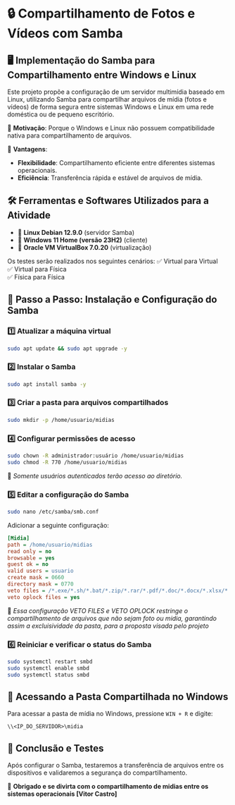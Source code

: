# 🔒 Compartilhamento de Fotos e Vídeos com Samba

## 🖥️ Implementação do Samba para Compartilhamento entre Windows e Linux

Este projeto propõe a configuração de um servidor multimídia baseado em Linux, utilizando Samba para compartilhar arquivos de mídia (fotos e vídeos) de forma segura entre sistemas Windows e Linux em uma rede doméstica ou de pequeno escritório. 

🔹 **Motivação**: Porque o Windows e Linux não possuem compatibilidade nativa para compartilhamento de arquivos. 

🔹 **Vantagens**:

- **Flexibilidade**: Compartilhamento eficiente entre diferentes sistemas operacionais.
- **Eficiência**: Transferência rápida e estável de arquivos de mídia.

## 🛠️ Ferramentas e Softwares Utilizados para a Atividade

- 🔹 **Linux Debian 12.9.0** (servidor Samba)
- 🔹 **Windows 11 Home (versão 23H2)** (cliente)
- 🔹 **Oracle VM VirtualBox 7.0.20** (virtualização)

Os testes serão realizados nos seguintes cenários:
✅ Virtual para Virtual  
✅ Virtual para Física  
✅ Física para Física  

## 🔧 Passo a Passo: Instalação e Configuração do Samba

### 1️⃣ **Atualizar a máquina virtual**
```bash
sudo apt update && sudo apt upgrade -y
```

### 2️⃣ **Instalar o Samba**
```bash
sudo apt install samba -y
```

### 3️⃣ **Criar a pasta para arquivos compartilhados**
```bash
sudo mkdir -p /home/usuario/midias
```

### 4️⃣ **Configurar permissões de acesso**
```bash
sudo chown -R administrador:usuário /home/usuario/midias
sudo chmod -R 770 /home/usuario/midias
```
🔹 *Somente usuários autenticados terão acesso ao diretório.*

### 5️⃣ **Editar a configuração do Samba**
```bash
sudo nano /etc/samba/smb.conf
```
Adicionar a seguinte configuração:
```ini
[Midia]
path = /home/usuario/midias
read only = no
browsable = yes
guest ok = no
valid users = usuario
create mask = 0660
directory mask = 0770
veto files = /*.exe/*.sh/*.bat/*.zip/*.rar/*.pdf/*.doc/*.docx/*.xlsx/*.pptx/
veto oplock files = yes
```
🔹 *Essa configuração VETO FILES e VETO OPLOCK restringe o compartilhamento de arquivos que não sejam foto ou midia, garantindo assim a excluisividade da pasta, para a proposta visada pelo projeto*

### 6️⃣ **Reiniciar e verificar o status do Samba**
```bash
sudo systemctl restart smbd
sudo systemctl enable smbd
sudo systemctl status smbd
```

## 📂 Acessando a Pasta Compartilhada no Windows

Para acessar a pasta de mídia no Windows, pressione `WIN + R` e digite:
```plaintext
\\<IP_DO_SERVIDOR>\midia
```


## 🚀 Conclusão e Testes

Após configurar o Samba, testaremos a transferência de arquivos entre os dispositivos e validaremos a segurança do compartilhamento.


🚀 **Obrigado e se divirta com o compartilhamento de midias entre os sistemas operacionais [Vitor Castro]**


